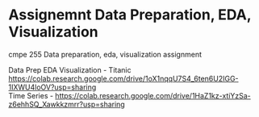 # Assignemnt Data Preparation, EDA, Visualization <br>
cmpe 255 Data preparation, eda, visualization assignment
<br>

Data Prep EDA Visualization - Titanic https://colab.research.google.com/drive/1oX1nqqU7S4_6ten6U2IGG-1IXWU4loOV?usp=sharing <br>
Time Series - https://colab.research.google.com/drive/1HaZ1kz-xtiYzSa-z6ehhSQ_Xawkkzmrr?usp=sharing <br>



